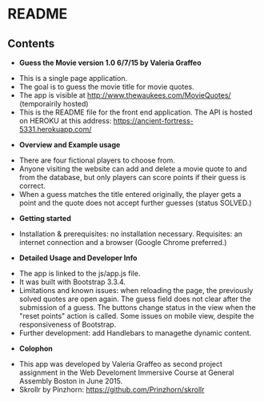 # README

## Contents

* **Guess the Movie version 1.0 6/7/15 by Valeria Graffeo**

- This is a single page application.
- The goal is to guess the movie title for movie quotes.
- The app is visible at http://www.thewaukees.com/MovieQuotes/ (temporairily hosted)
- This is the README file for the front end application. The API is hosted on HEROKU at this address: https://ancient-fortress-5331.herokuapp.com/

* **Overview and Example usage**

- There are four fictional players to choose from.
- Anyone visiting the website can add and delete a movie quote to and from the database, but only players can score points if their guess is correct.
- When a guess matches the title entered originally, the player gets a point and the quote does not accept further guesses (status SOLVED.)

* **Getting started**

- Installation & prerequisites: no installation necessary. Requisites: an internet connection and a browser (Google Chrome preferred.)

* **Detailed Usage and Developer Info**

- The app is linked to the js/app.js file.
- It was built with Bootstrap 3.3.4.
- Limitations and known issues: when reloading the page, the previously solved quotes are open again.
The guess field does not clear after the submission of a guess. The buttons change status in the view when the "reset points" action is called. Some issues on mobile view, despite the responsiveness of Bootstrap.
- Further development: add Handlebars to managethe dynamic content.

* **Colophon**

- This app was developed by Valeria Graffeo as second project assignment in the Web Develoment Immersive Course at General Assembly Boston in June 2015.
- Skrollr by Pinzhorn: https://github.com/Prinzhorn/skrollr


